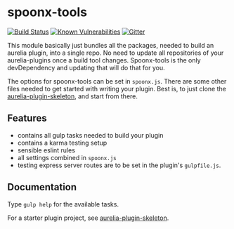 # spoonx-tools

[![Build Status](https://travis-ci.org/SpoonX/spoonx-tools.svg)](https://travis-ci.org/SpoonX/spoonx-tools)
[![Known Vulnerabilities](https://snyk.io/test/npm/name/badge.svg)](https://snyk.io/test/npm/spoonx-tools)
[![Gitter](https://img.shields.io/gitter/room/nwjs/nw.js.svg?maxAge=2592000?style=plastic)](https://gitter.im/SpoonX/Dev)

This module basically just bundles all the packages, needed to build an aurelia plugin, into a single repo. No need to update all repositories of your aurelia-plugins once a build tool changes. Spoonx-tools is the only devDependency and updating that will do that for you.

The options for spoonx-tools can be set in `spoonx.js`. There are some other files needed to get started with writing your plugin. Best is, to just clone the [aurelia-plugin-skeleton](https://github.com/SpoonX/aurelia-plugin-skeleton), and start from there.

## Features
- contains all gulp tasks needed to build your plugin
- contains a karma testing setup
- sensible eslint rules
- all settings combined in `spoonx.js`
- testing express server routes are to be set in the plugin's `gulpfile.js`.

## Documentation

Type `gulp help` for the available tasks.

For a starter plugin project, see [aurelia-plugin-skeleton](https://github.com/SpoonX/aurelia-plugin-skeleton).
